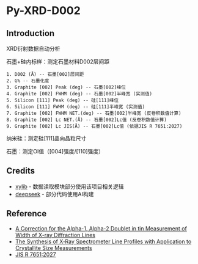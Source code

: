# Py-XRD-D002
## Introduction
XRD衍射数据自动分析

石墨+硅内标样：测定石墨材料D002层间距

    1. D002 (Å) -- 石墨[002]层间距
    2. G% -- 石墨化度
    3. Graphite [002] Peak (deg) -- 石墨[002]峰位
    4. Graphite [002] FWHM (deg) -- 石墨[002]半峰宽 (实测值)
    5. Silicon [111] Peak (deg) -- 硅[111]峰位
    6. Silicon [111] FWHM (deg) -- 硅[111]半峰宽 (实测值)
    7. Graphite [002] FWHM NET.(deg) -- 石墨[002]半峰宽 (反卷积数值计算)
    8. Graphite [002] Lc NET.(Å) -- 石墨[002]Lc值 (反卷积数值计算)
    9. Graphite [002] Lc JIS(Å) -- 石墨[002]Lc值 (依据JIS R 7651:2027)

纳米硅：测定硅[111]晶向晶粒尺寸

石墨：测定OI值（[004]强度/[110]强度）

## Credits
- [xylib](http://github.com/wojdyr/xylib/) - 数据读取模块部分使用该项目相关逻辑
- [deepseek](https://www.deepseek.com/) - 部分代码使用AI构建

## Reference
- [A Correction for the Alpha-1, Alpha-2 Doublet in tin Measurement of Width of X-ray Diffraction Lines](https://iopscience.iop.org/article/10.1088/0950-7671/25/7/125)
- [The Synthesis of X‐Ray Spectrometer Line Profiles with Application to Crystallite Size Measurements](https://doi.org/10.1063/1.1721595)
- [JIS R 7651:2027](https://kikakurui.com/r7/R7651-2007-01.html)
